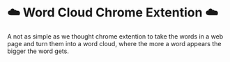 # ☁️ Word Cloud Chrome Extention ☁️

A not as simple as we thought chrome extention to take the words in a web page and turn them into a word cloud, where the more a word appears the bigger the word gets.
